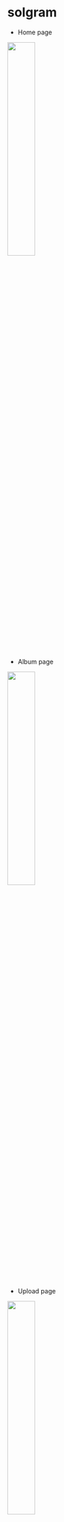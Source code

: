 # solgram

- Home page
<img src="https://user-images.githubusercontent.com/59462108/104629871-6b20b980-56dd-11eb-9ba9-82b0c0ab0c46.png" width="35%">

- Album page
<img src="https://user-images.githubusercontent.com/59462108/104630288-f26e2d00-56dd-11eb-94f7-7f64ab330155.png" width="35%">

- Upload page
<img src="https://user-images.githubusercontent.com/59462108/104631334-71b03080-56df-11eb-803a-f64bfd3b6fb8.png" width="35%">

- Alarm page
<img src="https://user-images.githubusercontent.com/59462108/104631341-7379f400-56df-11eb-821c-f17325551e7d.png" width="35%">

- My page
<img src="https://user-images.githubusercontent.com/59462108/104631347-770d7b00-56df-11eb-9112-4b2fe6582dd7.png" width="35%">

- Comment page
<img src="https://user-images.githubusercontent.com/59462108/104631353-78d73e80-56df-11eb-8de8-aee03ee753cf.png" width="35%">
